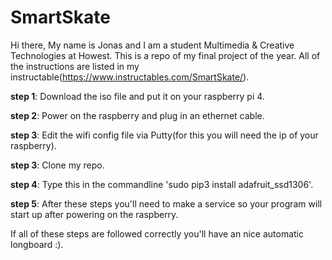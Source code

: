 # SmartSkate
Hi there, My name is Jonas and I am a student Multimedia & Creative Technologies at Howest. This is a repo of my final project of the year. All of the instructions are listed in my instructable(https://www.instructables.com/SmartSkate/).

**step 1**: Download the iso file and put it on your raspberry pi 4.

**step 2**: Power on the raspberry and plug in an ethernet cable.

**step 3**: Edit the wifi config file via Putty(for this you will need the ip of your raspberry).

**step 3**: Clone my repo.

**step 4**: Type this in the commandline 'sudo pip3 install adafruit_ssd1306'.

**step 5**: After these steps you'll need to make a service so your program will start up after powering on the raspberry.



If all of these steps are followed correctly you'll have an nice automatic longboard :).
